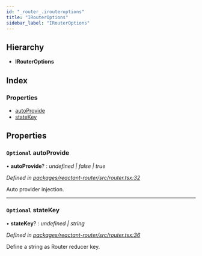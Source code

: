 ```yaml
---
id: "_router_.irouteroptions"
title: "IRouterOptions"
sidebar_label: "IRouterOptions"
---
```


## Hierarchy

* **IRouterOptions**

## Index

### Properties

* [autoProvide](_router_.irouteroptions.md#optional-autoprovide)
* [stateKey](_router_.irouteroptions.md#optional-statekey)

## Properties

### `Optional` autoProvide

• **autoProvide**? : *undefined | false | true*

*Defined in [packages/reactant-router/src/router.tsx:32](https://github.com/unadlib/reactant/blob/a089af11/packages/reactant-router/src/router.tsx#L32)*

Auto provider injection.

___

### `Optional` stateKey

• **stateKey**? : *undefined | string*

*Defined in [packages/reactant-router/src/router.tsx:36](https://github.com/unadlib/reactant/blob/a089af11/packages/reactant-router/src/router.tsx#L36)*

Define a string as Router reducer key.
